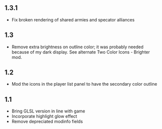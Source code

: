 ## 1.3.1

- Fix broken rendering of shared armies and specator alliances

## 1.3

- Remove extra brightness on outline color; it was probably needed because of my dark display.  See alternate Two Color Icons - Brighter mod.

## 1.2

- Mod the icons in the player list panel to have the secondary color outline

## 1.1

- Bring GLSL version in line with game
- Incorporate highlight glow effect
- Remove depreciated modinfo fields
